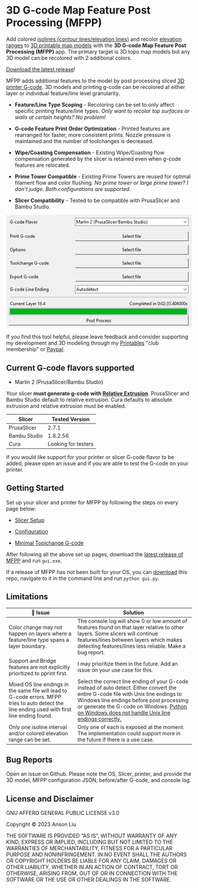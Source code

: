 # 3D G-code Map Feature Post Processing (MFPP)

Add colored [isolines (contour lines/elevation lines)](https://en.wikipedia.org/wiki/Contour_line) and recolor [elevation ranges](https://desktop.arcgis.com/en/arcmap/latest/map/styles-and-symbols/working-with-color-ramps.htm) to [3D printable map models](https://ansonliu.com/maps/) with the **3D G-code Map Feature Post Processing (MFPP)** app. The primary target is 3D topo map models but any 3D model can be recolored with 2 additional colors. 

[Download the latest release](https://github.com/ansonl/topo-map-post-processing/releases)!

MFPP adds additional features to the model by post processing sliced [3D printer G-code](https://marlinfw.org/meta/gcode/). 3D models and printing g-code can be recolored at either layer or individual feature/line level granularity.

- **Feature/Line Type Scoping** - Recoloring can be set to only affect specific printing feature/line types. *Only want to recolor top surfaces or walls at certain heights? No problem!*

- **G-code Feature Print Order Optimization** - Printed features are rearranged for faster, more consistent prints. Nozzle pressure is maintained and the number of toolchanges is decreased.

- **Wipe/Coasting Compensation** - Existing Wipe/Coasting flow compensation generated by the slicer is retained even when g-code features are relocated.

- **Prime Tower Compatible** - Existing Prime Towers are reused for optimal filament flow and color flushing. *No prime tower or large prime tower? I don't judge. Both configurations are supported.*

- **Slicer Compatibility** - Tested to be compatible with PrusaSlicer and Bambu Studio.

![map feature gcode post processing screenshot](/assets/gui_screenshot.png)

If you find this tool helpful, please leave feedback and consider supporting my development and 3D modeling through my [Printables](https://www.printables.com/@ansonl) "club membership" or [Paypal](https://paypal.me/0x80).

## Current G-code flavors supported

- Marlin 2 (PrusaSlicer/Bambu Studio)

Your slicer **must generate g-code with [Relative Extrusion](https://www.ideamaker.io/dictionaryDetail.html?name=Relative%20Extrusion&category_name=Printer%20Settings)**. PrusaSlicer and Bambu Studio default to relative extrusion. Cura defaults to absolute extrusion and relative extrusion must be enabled.

| Slicer | Tested Version |
| --- | --- |
| PrusaSlicer | 2.7.1 |
| Bambu Studio | 1.8.2.56 |
| Cura | Looking for testers |

If you would like support for your printer or slicer G-code flavor to be added, please open an issue and if you are able to test the G-code on your printer.

## Getting Started

Set up your slicer and printer for MFPP by following the steps on every page below:

- [Slicer Setup](slicer-setup.md)

- [Configuration](configuration-setup.md)

- [Minimal Toolchange G-code](minimal-toolchange-gcode.md)

After following all the above set up pages, download the [latest release of MFPP](https://github.com/ansonl/topo-map-post-processing/releases) and run `gui.exe`.

If a release of MFPP has not been built for your OS, you can [download](https://github.com/ansonl/topo-map-post-processing/archive/refs/heads/master.zip) this repo, navigate to it in the command line and run `python gui.py`.

## Limitations

| 🚧 Issue | Solution |
| --- | --- |
| Color change may not happen on layers where a feature/line type spans a layer boundary. | The console log will show 0 or low amount of features found on that layer relative to other layers. Some slicers will continue features/lines between layers which makes detecting features/lines less reliable. Make a bug report. |
| Support and Bridge features are not explicitly prioritized to pprint first.  | I may prioritize them in the future. Add an issue on your use case for this. |
| Mixed OS line endings in the same file will lead to G-code errors. MFPP tries to auto detect the line ending used with first line ending found. | Select the correct line ending of your G-code instead of auto detect. Either convert the entire G-code file with Unix line endings to Windows line endings before post processing or generate the G-code on Windows. [Python on Windows does not handle Unix line endings correctly.](https://stackoverflow.com/questions/15934950/python-file-tell-giving-strange-numbers) |
| Only one isoline interval and/or colored elevation range can be set. | Only one of each is exposed at the moment. The implementation could support more in the future if there is a use case. |

## Bug Reports

Open an issue on Github. Please note the OS, Slicer, printer, and provide the 3D model, MFPP configuration JSON, before/after G-code, and console log.

## License and Disclaimer

GNU AFFERO GENERAL PUBLIC LICENSE v3.0

Copyright © 2023 Anson Liu

THE SOFTWARE IS PROVIDED “AS IS”, WITHOUT WARRANTY OF ANY KIND, EXPRESS OR IMPLIED, INCLUDING BUT NOT LIMITED TO THE WARRANTIES OF MERCHANTABILITY, FITNESS FOR A PARTICULAR PURPOSE AND NONINFRINGEMENT. IN NO EVENT SHALL THE AUTHORS OR COPYRIGHT HOLDERS BE LIABLE FOR ANY CLAIM, DAMAGES OR OTHER LIABILITY, WHETHER IN AN ACTION OF CONTRACT, TORT OR OTHERWISE, ARISING FROM, OUT OF OR IN CONNECTION WITH THE SOFTWARE OR THE USE OR OTHER DEALINGS IN THE SOFTWARE.

